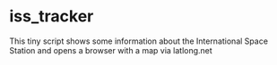 # iss_tracker
This tiny script shows some information about the International Space Station and opens a browser with a map via latlong.net
